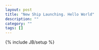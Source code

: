 ```yaml
---
layout: post
title: "New Ship Launching. Hello World"
description: ""
category: ""
tags: []
---
```

{% include JB/setup %}
